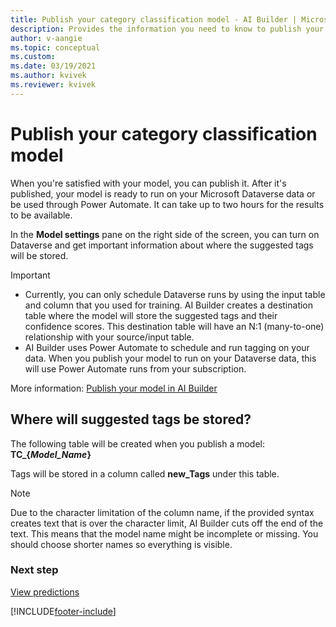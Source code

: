 ```yaml
---
title: Publish your category classification model - AI Builder | Microsoft Docs
description: Provides the information you need to know to publish your category classification model in AI Builder.
author: v-aangie
ms.topic: conceptual
ms.custom: 
ms.date: 03/19/2021
ms.author: kvivek
ms.reviewer: kvivek
---
```


# Publish your category classification model

When you're satisfied with your model, you can publish it. After it's published, your model is ready to run on your Microsoft Dataverse data or be used through Power Automate. It can take up to two hours for the results to be available.

In the **Model settings** pane on the right side of the screen, you can turn on Dataverse and get important information about where the suggested tags will be stored.

> [!IMPORTANT]
>
> - Currently, you can only schedule Dataverse runs by using the input table and column that you used for training. AI Builder creates a destination table where the model will store the suggested tags and their confidence scores. This destination table will have an N:1 (many-to-one) relationship with your source/input table.
> - AI Builder uses Power Automate to schedule and run tagging on your data. When you publish your model to run on your Dataverse data, this will use Power Automate runs from your subscription.

More information: [Publish your model in AI Builder](publish-model.md)

## Where will suggested tags be stored?

The following table will be created when you publish a model: **TC_{*Model_Name*}**

Tags will be stored in a column called **new_Tags** under this table.

> [!NOTE]
> Due to the character limitation of the column name, if the provided syntax creates text that is over the character limit, AI Builder cuts off the end of the text. This means that the model name might be incomplete or missing. You should choose shorter names so everything is visible.

### Next step

[View predictions](text-classification-view-predictions.md)


[!INCLUDE[footer-include](includes/footer-banner.md)]